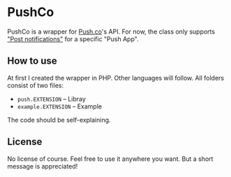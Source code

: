 PushCo
====

PushCo is a wrapper for [Push.co](http://push.co/)'s API. For now, the class only supports ["Post notifications"](http://push.co/api/push) for a specific "Push App". 

## How to use
At first I created the wrapper in PHP. Other languages will follow.
All folders consist of two files:

* `push.EXTENSION` – Libray
* `example.EXTENSION` – Example

The code should be self-explaining.

## License
No license of course. Feel free to use it anywhere you want. But a short message is appreciated!
